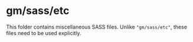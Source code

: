 # gm/sass/etc

This folder contains miscellaneous SASS files. Unlike `"gm/sass/etc"`, these files
need to be used explicitly.
